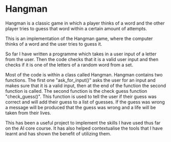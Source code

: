 # Hangman
Hangman is a classic game in which a player thinks of a word and the other player tries to guess that word within a certain amount of attempts.

This is an implementation of the Hangman game, where the computer thinks of a word and the user tries to guess it. 

So far I have written a programme which takes in a user input of a letter from the user. Then the code checks that it is a valid user input and then checks if it is one of the letters of a random word from a set.
 
Most of the code is within a class called Hangman. Hangman contains two functions. The first one  "ask_for_input()"  asks the user for an input and makes sure that it is a valid input, then at the end of the function the second function is called. The second function is the check guess function "check_guess()". This function is used to tell the user if their guess was correct and will add their guess to a list of guesses. If the guess was wrong a message will be produced that the guess was wrong and a life will be taken from their lives.

This has been a useful project to implement the skills I have used thus far on the AI core course. It has also helped contextualise the tools that I have learnt and has shown the benefit of utilizing them.